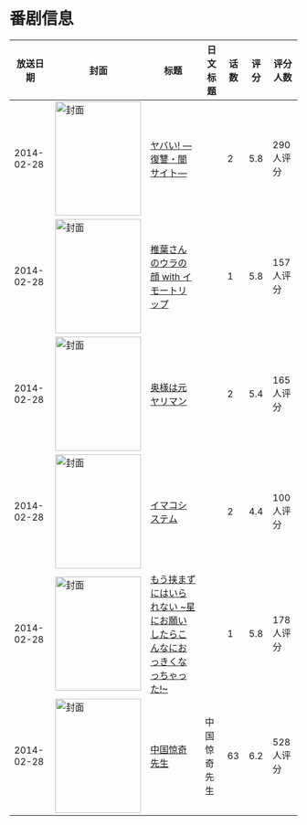 # 番剧信息

|放送日期|封面|标题|日文标题|话数|评分|评分人数|
|---|---|---|---|---|---|---|
|2014-02-28|<img src="/img/no_icon_subject.png" alt="封面" style="width:150px;height:200px;object-fit:cover;">|[ヤバい! ―復讐・闇サイト―](https://bangumi.tv/subject/90782)||2|5.8|290人评分|
|2014-02-28|<img src="/img/no_icon_subject.png" alt="封面" style="width:150px;height:200px;object-fit:cover;">|[椎葉さんのウラの顔 with イモートリップ](https://bangumi.tv/subject/90783)||1|5.8|157人评分|
|2014-02-28|<img src="/img/no_icon_subject.png" alt="封面" style="width:150px;height:200px;object-fit:cover;">|[奥様は元ヤリマン](https://bangumi.tv/subject/90798)||2|5.4|165人评分|
|2014-02-28|<img src="/img/no_icon_subject.png" alt="封面" style="width:150px;height:200px;object-fit:cover;">|[イマコシステム](https://bangumi.tv/subject/90801)||2|4.4|100人评分|
|2014-02-28|<img src="/img/no_icon_subject.png" alt="封面" style="width:150px;height:200px;object-fit:cover;">|[もう挟まずにはいられない ~星にお願いしたらこんなにおっきくなっちゃった!~](https://bangumi.tv/subject/95646)||1|5.8|178人评分|
|2014-02-28|<img src="//lain.bgm.tv/pic/cover/c/32/27/98367_SR0MR.jpg" alt="封面" style="width:150px;height:200px;object-fit:cover;">|[中国惊奇先生](https://bangumi.tv/subject/98367)|中国惊奇先生|63|6.2|528人评分|
